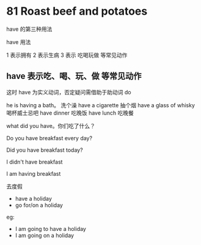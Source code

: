 # 81 Roast beef and potatoes

have 的第三种用法

have 用法

1 表示拥有
2 表示生病
3 表示 吃喝玩做 等常见动作

## have 表示吃、喝、玩、做 等常见动作

这时 have 为实义动词，否定疑问需借助于助动词 do

he is having a bath。 洗个澡
have a cigarette 抽个烟
have a glass of whisky 喝杯威士忌吧
have dinner 吃晚饭
have lunch 吃晚餐

what did you have。你们吃了什么？

Do you have breakfast every day?

Did you have breakfast today?

I didn't have breakfast

I am having breakfast

去度假

- have a holiday
- go for/on a holiday

eg:

- I am going to have a holiday
- I am going on a holiday
